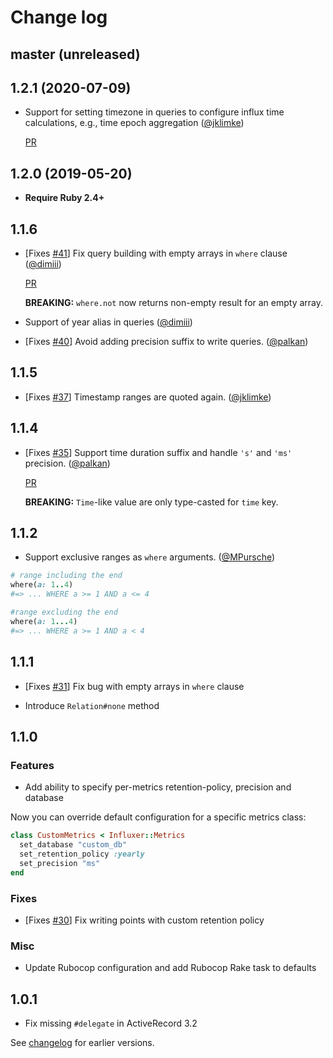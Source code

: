 # Change log

## master (unreleased)

## 1.2.1 (2020-07-09)

- Support for setting timezone in queries to configure influx time calculations, e.g., time epoch aggregation ([@jklimke][])

  [PR](https://github.com/palkan/influxer/pull/46)

## 1.2.0 (2019-05-20)

- **Require Ruby 2.4+**

## 1.1.6

- [Fixes [#41](https://github.com/palkan/influxer/issues/41)] Fix query building with empty arrays in `where` clause ([@dimiii][])

  [PR](https://github.com/palkan/influxer/pull/44)

  **BREAKING:** `where.not` now returns non-empty result for an empty array.

- Support of year alias in queries ([@dimiii][])

- [Fixes [#40](https://github.com/palkan/influxer/issues/40)] Avoid adding precision suffix to write queries. ([@palkan][])

## 1.1.5

- [Fixes [#37](https://github.com/palkan/influxer/issues/37)] Timestamp ranges are quoted again. ([@jklimke][])

## 1.1.4

- [Fixes [#35](https://github.com/palkan/influxer/issues/35)] Support time duration suffix and handle `'s'` and `'ms'` precision. ([@palkan][])

  [PR](https://github.com/palkan/influxer/pull/36)

  **BREAKING:** `Time`-like value are only type-casted for `time` key.

## 1.1.2

- Support exclusive ranges as `where` arguments. ([@MPursche][])

```ruby
# range including the end
where(a: 1..4)
#=> ... WHERE a >= 1 AND a <= 4

#range excluding the end
where(a: 1...4)
#=> ... WHERE a >= 1 AND a < 4
```

## 1.1.1

- [Fixes [#31](https://github.com/palkan/influxer/issues/31)] Fix bug with empty arrays in `where` clause

- Introduce `Relation#none` method

## 1.1.0

### Features

- Add ability to specify per-metrics retention-policy, precision and database

Now you can override default configuration for a specific metrics class:

```ruby
class CustomMetrics < Influxer::Metrics
  set_database "custom_db"
  set_retention_policy :yearly
  set_precision "ms"
end
```

### Fixes

- [Fixes [#30](https://github.com/palkan/influxer/issues/30)] Fix writing points with custom retention policy

### Misc

- Update Rubocop configuration and add Rubocop Rake task to defaults

## 1.0.1

- Fix missing `#delegate` in ActiveRecord 3.2

See [changelog](https://github.com/palkan/influxer/blob/1.0.0/Changelog.md) for earlier versions.

[@palkan]: https://github.com/palkan
[@MPursche]: https://github.com/MPursche
[@jklimke]: https://github.com/jklimke
[@dimiii]: https://github.com/dimiii
